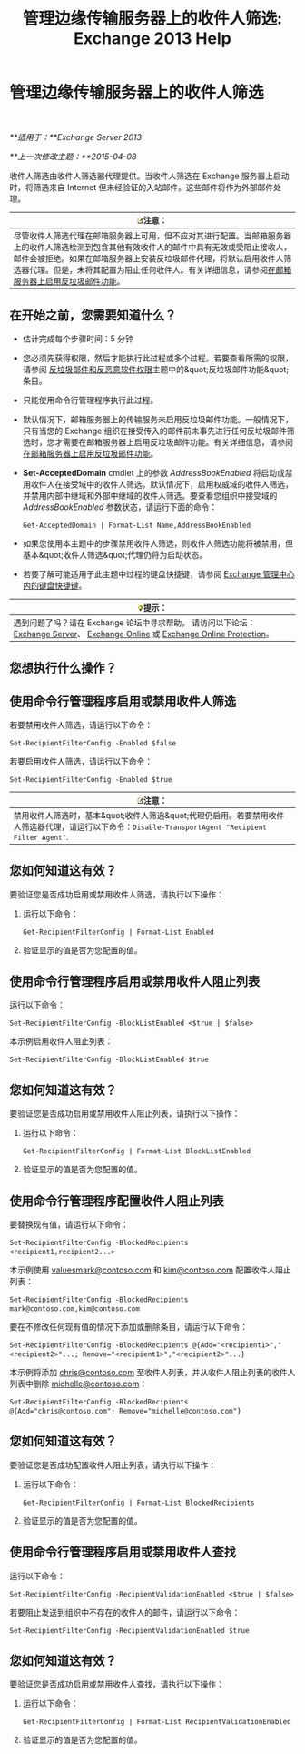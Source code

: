 ﻿---
title: '管理边缘传输服务器上的收件人筛选: Exchange 2013 Help'
TOCTitle: 管理边缘传输服务器上的收件人筛选
ms:assetid: f2d0041f-2872-4669-95ec-443233f4956d
ms:mtpsurl: https://technet.microsoft.com/zh-cn/library/Bb125187(v=EXCHG.150)
ms:contentKeyID: 50491929
ms.date: 05/21/2018
mtps_version: v=EXCHG.150
ms.translationtype: MT
---

# 管理边缘传输服务器上的收件人筛选

 

_**适用于：**Exchange Server 2013_

_**上一次修改主题：**2015-04-08_

收件人筛选由收件人筛选器代理提供。当收件人筛选在 Exchange 服务器上启动时，将筛选来自 Internet 但未经验证的入站邮件。这些邮件将作为外部邮件处理。

<table>
<thead>
<tr class="header">
<th><img src="images/Bb124558.note(EXCHG.150).gif" title="注意" alt="注意" />注意：</th>
</tr>
</thead>
<tbody>
<tr class="odd">
<td>尽管收件人筛选代理在邮箱服务器上可用，但不应对其进行配置。当邮箱服务器上的收件人筛选检测到包含其他有效收件人的邮件中具有无效或受阻止接收人，邮件会被拒绝。如果在邮箱服务器上安装反垃圾邮件代理，将默认启用收件人筛选器代理。但是，未将其配置为阻止任何收件人。有关详细信息，请参阅<a href="enable-anti-spam-functionality-on-mailbox-servers-exchange-2013-help.md">在邮箱服务器上启用反垃圾邮件功能</a>。</td>
</tr>
</tbody>
</table>


## 在开始之前，您需要知道什么？

  - 估计完成每个步骤时间：5 分钟

  - 您必须先获得权限，然后才能执行此过程或多个过程。若要查看所需的权限，请参阅 [反垃圾邮件和反恶意软件权限](anti-spam-and-anti-malware-permissions-exchange-2013-help.md)主题中的\&quot;反垃圾邮件功能\&quot;条目。

  - 只能使用命令行管理程序执行此过程。

  - 默认情况下，邮箱服务器上的传输服务未启用反垃圾邮件功能。一般情况下，只有当您的 Exchange 组织在接受传入的邮件前未事先进行任何反垃圾邮件筛选时，您才需要在邮箱服务器上启用反垃圾邮件功能。有关详细信息，请参阅[在邮箱服务器上启用反垃圾邮件功能](enable-anti-spam-functionality-on-mailbox-servers-exchange-2013-help.md)。

  - **Set-AcceptedDomain** cmdlet 上的参数 *AddressBookEnabled* 将启动或禁用收件人在接受域中的收件人筛选。默认情况下，启用权威域的收件人筛选，并禁用内部中继域和外部中继域的收件人筛选。要查看您组织中接受域的 *AddressBookEnabled* 参数状态，请运行下面的命令：
    
        Get-AcceptedDomain | Format-List Name,AddressBookEnabled

  - 如果您使用本主题中的步骤禁用收件人筛选，则收件人筛选功能将被禁用，但基本\&quot;收件人筛选\&quot;代理仍将为启动状态。

  - 若要了解可能适用于此主题中过程的键盘快捷键，请参阅 [Exchange 管理中心内的键盘快捷键](keyboard-shortcuts-in-the-exchange-admin-center-exchange-online-protection-help.md)。

<table>
<thead>
<tr class="header">
<th><img src="images/Bb124558.tip(EXCHG.150).gif" title="提示" alt="提示" />提示：</th>
</tr>
</thead>
<tbody>
<tr class="odd">
<td>遇到问题了吗？请在 Exchange 论坛中寻求帮助。 请访问以下论坛：<a href="https://go.microsoft.com/fwlink/p/?linkid=60612">Exchange Server</a>、 <a href="https://go.microsoft.com/fwlink/p/?linkid=267542">Exchange Online</a> 或 <a href="https://go.microsoft.com/fwlink/p/?linkid=285351">Exchange Online Protection</a>。</td>
</tr>
</tbody>
</table>


## 您想执行什么操作？

## 使用命令行管理程序启用或禁用收件人筛选

若要禁用收件人筛选，请运行以下命令：

    Set-RecipientFilterConfig -Enabled $false

若要启用收件人筛选，请运行以下命令：

    Set-RecipientFilterConfig -Enabled $true

<table>
<thead>
<tr class="header">
<th><img src="images/Bb124558.note(EXCHG.150).gif" title="注意" alt="注意" />注意：</th>
</tr>
</thead>
<tbody>
<tr class="odd">
<td>禁用收件人筛选时，基本&amp;quot;收件人筛选&amp;quot;代理仍启用。若要禁用收件人筛选器代理，请运行以下命令：<code>Disable-TransportAgent &quot;Recipient Filter Agent&quot;</code>.</td>
</tr>
</tbody>
</table>


## 您如何知道这有效？

要验证您是否成功启用或禁用收件人筛选，请执行以下操作：

1.  运行以下命令：
    
        Get-RecipientFilterConfig | Format-List Enabled

2.  验证显示的值是否为您配置的值。

## 使用命令行管理程序启用或禁用收件人阻止列表

运行以下命令：

    Set-RecipientFilterConfig -BlockListEnabled <$true | $false>

本示例启用收件人阻止列表：

    Set-RecipientFilterConfig -BlockListEnabled $true

## 您如何知道这有效？

要验证您是否成功启用或禁用收件人阻止列表，请执行以下操作：

1.  运行以下命令：
    
        Get-RecipientFilterConfig | Format-List BlockListEnabled

2.  验证显示的值是否为您配置的值。

## 使用命令行管理程序配置收件人阻止列表

要替换现有值，请运行以下命令：

    Set-RecipientFilterConfig -BlockedRecipients <recipient1,recipient2...>

本示例使用 valuesmark@contoso.com 和 kim@contoso.com 配置收件人阻止列表：

    Set-RecipientFilterConfig -BlockedRecipients mark@contoso.com,kim@contoso.com

要在不修改任何现有值的情况下添加或删除条目，请运行以下命令：

    Set-RecipientFilterConfig -BlockedRecipients @{Add="<recipient1>","<recipient2>"...; Remove="<recipient1>","<recipient2>"...}

本示例将添加 chris@contoso.com 至收件人列表，并从收件人阻止列表的收件人列表中删除 michelle@contoso.com：

    Set-RecipientFilterConfig -BlockedRecipients @{Add="chris@contoso.com"; Remove="michelle@contoso.com"}

## 您如何知道这有效？

要验证您是否成功配置收件人阻止列表，请执行以下操作：

1.  运行以下命令：
    
        Get-RecipientFilterConfig | Format-List BlockedRecipients

2.  验证显示的值是否为您配置的值。

## 使用命令行管理程序启用或禁用收件人查找

运行以下命令：

    Set-RecipientFilterConfig -RecipientValidationEnabled <$true | $false>

若要阻止发送到组织中不存在的收件人的邮件，请运行以下命令：

    Set-RecipientFilterConfig -RecipientValidationEnabled $true

## 您如何知道这有效？

要验证您是否成功启用或禁用收件人查找，请执行以下操作：

1.  运行以下命令：
    
        Get-RecipientFilterConfig | Format-List RecipientValidationEnabled

2.  验证显示的值是否为您配置的值。

